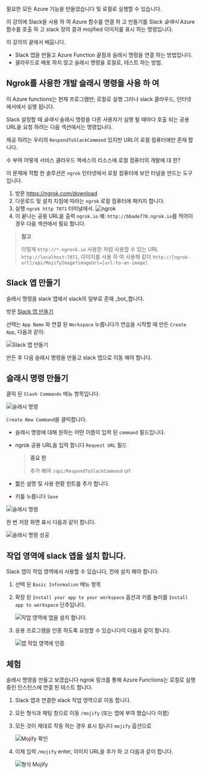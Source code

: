 필요한 모든 Azure 기능을 만들었습니다 및 로컬로 실행할 수 있습니다.

이 강의에 Slack을 사용 하 여 Azure 함수를 연결 하 고 만들기를 Slack _슬래시_ Azure 함수를 호출 하 고 slack 창의 결과 mojified 이미지를 표시 하는 명령입니다.

이 강의의 끝에서 배웁니다.

- Slack 앱을 만들고 Azure Function 끝점과 슬래시 명령을 연결 하는 방법입니다.
- 클라우드로 배포 하지 않고 슬래시 명령을 로컬로, 테스트 하는 방법.

## <a name="using-ngrok-to-develop-with-slash-commands"></a>Ngrok를 사용한 개발 슬래시 명령을 사용 하 여

이 Azure functions는 현재 프로그램만; 로컬로 실행 그러나 slack 클라우드, 인터넷에서에서 실행 됩니다.

Slack 설정할 때 _슬래시_ 슬래시 명령을 다른 사용자가 실행 될 때마다 호출 되는 공용 URL을 요청 하려는 다음 섹션에서는 명령입니다.

제공 하려는 우리의 `RespondToSlackCommand` 있지만 URL이 로컬 컴퓨터에만 존재 합니다.

수 부여 어떻게 서비스 클라우드 액세스의 리소스에 로컬 컴퓨터의 개발에 대 한?

이 문제에 적합 한 솔루션은 `ngrok` 인터넷에서 로컬 컴퓨터에 보안 터널을 만드는 도구입니다.

1. 방문 https://ngrok.com/download
2. 다운로드 및 설치 지침에 따라는 `ngrok` 로컬 컴퓨터에 패키지 합니다.
3. 실행 `ngrok http 7071` 터미널에서.
   ![ngrok](/media-drafts/9.ngrok.png)
4. 이 끝나는 공용 URL을 출력 `ngrok.io` 예: `http://bbade778.ngrok.io`를 적어이 경우 다음 섹션에서 필요 합니다.

> **참고**
>
> 이렇게 `http://*.ngrock.io` 사용한 처럼 사용할 수 있는 URL `http://localhost:7071`, 이미지를 사용 하 여 사용해 같이 `http://[ngrok-url]/api/MojifyImage?imageUrl=[url-to-an-image]`

## <a name="create-a-slack-app"></a>Slack 앱 만들기

슬래시 명령을 slack 앱에서 slack의 일부로 존재 _bot_합니다.

방문 [Slack 앱 만들기](https://api.slack.com/apps/new)

선택는 `App Name` 와 연결 된 `Workspace` 누릅니다가 연습을 시작할 때 만든 `Create App`, 다음과 같이:

![Slack 앱 만들기](/media-drafts/9.create-slack-app.png)

만든 후 다음 슬래시 명령을 만들고 slack 앱으로 이동 해야 합니다.

## <a name="create-a-slash-command"></a>슬래시 명령 만들기

클릭 된 `Slash Commands` 메뉴 항목입니다.

![슬래시 명령](/media-drafts/9.slash-commands.png)

`Create New Command`을 클릭합니다.

- 슬래시 명령에 대해 원하는 어떤 이름이 입력 된 `command` 필드입니다.
- ngrok 공용 URL을 입력 합니다 `Request URL` 필드

  > **중요 한**
  >
  > 추가 해야 `/api/RespondToSlackCommand` url

- 짧은 설명 및 사용 현황 힌트를 추가 합니다.
- 키를 누릅니다 `Save`

![슬래시 명령](/media-drafts/9.create-slash-command.png)

한 번 저장 화면 표시 다음과 같이 합니다.

![슬래시 명령 성공](/media-drafts/9.create-slash-commands-success.png)

## <a name="install-the-slack-app-to-the-workspace"></a>작업 영역에 slack 앱을 설치 합니다.

Slack 앱이 작업 영역에서 사용할 수 있습니다, 전에 설치 해야 합니다.

1. 선택 된 `Basic Information` 메뉴 항목

2. 확장 된 `Install your app to your workspace` 옵션과 키를 눌러를 `Install app to workspace` 단추입니다.

   ![작업 영역에 앱을 설치 합니다.](/media-drafts/9.install-app-to-workspace.png)

3. 응용 프로그램을 인증 하도록 요청할 수 있습니다이 다음과 같이 합니다.

   ![앱 작업 영역에 인증](/media-drafts/9.authenticate-slack-app.png)

## <a name="try-it-out"></a>체험

슬래시 명령을 만들고 보겠습니다 ngrok 링크를 통해 Azure Functions는 로컬로 실행 중인 인스턴스에 연결 된 테스트 합니다.

1. Slack 앱과 연결한 slack 작업 영역으로 이동 합니다.
2. 모든 형식과 채팅 창으로 이동 `/mojify` (또는 앱에 부여 했습니다 이름)
3. 모든 것이 제대로 작동 하는 경우 표시 됩니다 `mojify` 옵션으로

   ![Mojify 확인](/media-drafts/9.slack-check-mojify.png)

4. 이제 입력 `/mojify` enter, 이미지 URL을 추가 하 고 다음과 같이 합니다.

   ![형식 Mojify](/media-drafts/9.slack-type-mojify.png)
